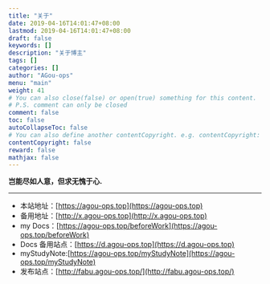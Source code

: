 ```yaml
---
title: "关于"
date: 2019-04-16T14:01:47+08:00
lastmod: 2019-04-16T14:01:47+08:00
draft: false
keywords: []
description: "关于博主"
tags: []
categories: []
author: "AGou-ops"
menu: "main"
weight: 41
# You can also close(false) or open(true) something for this content.
# P.S. comment can only be closed
comment: false
toc: false
autoCollapseToc: false
# You can also define another contentCopyright. e.g. contentCopyright: "This is another copyright."
contentCopyright: false
reward: false
mathjax: false
---
```


**岂能尽如人意，但求无愧于心.**

---


* 本站地址：[https://agou-ops.top](https://agou-ops.top)  
* 备用地址：[http://x.agou-ops.top](http://x.agou-ops.top)  
* my Docs：[https://agou-ops.top/beforeWork](https://agou-ops.top/beforeWork)  
* Docs 备用站点：[https://d.agou-ops.top](https://d.agou-ops.top)  
* myStudyNote:[https://agou-ops.top/myStudyNote](https://agou-ops.top/myStudyNote)  
* 发布站点：[http://fabu.agou-ops.top/](http://fabu.agou-ops.top/)

